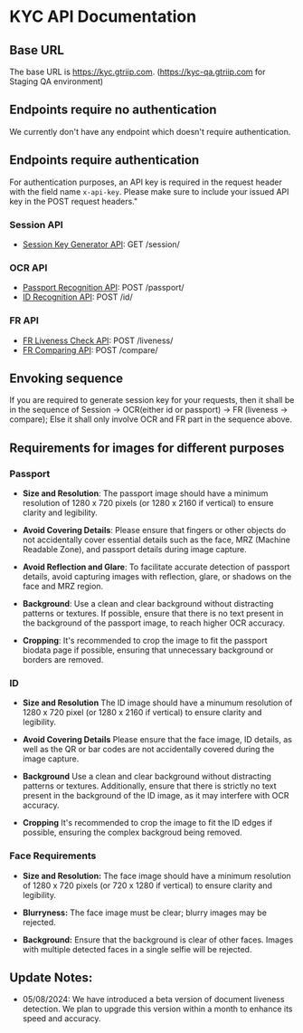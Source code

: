 # KYC API Documentation

## Base URL

The base URL is https://kyc.gtriip.com. (https://kyc-qa.gtriip.com for Staging QA environment)

## Endpoints require no authentication
We currently don't have any endpoint which doesn't require authentication.

## Endpoints require authentication
For authentication purposes, an API key is required in the request header with the field name `x-api-key`. Please make sure to include your issued API key in the POST request headers."

### Session API
* [Session Key Generator API](./Session/SessionKeyGenerationAPI.md): GET /session/

### OCR API
* [Passport Recognition API](./OCR/PassportRecognitionAPI.md): POST /passport/
* [ID Recognition API](./OCR/IDRecognitionAPI.md): POST /id/

### FR API
* [FR Liveness Check API](./FR/FaceLivenessAPI.md): POST /liveness/
* [FR Comparing API](./FR/FaceCompareAPI.md): POST /compare/

## Envoking sequence
If you are required to generate session key for your requests, then it shall be in the sequence of Session -> OCR(either id or passport) -> FR (liveness -> compare); Else it shall only involve OCR and FR part in the sequence above.

## Requirements for images for different purposes
### Passport
* **Size and Resolution**: The passport image should have a minimum resolution of 1280 x 720 pixels (or 1280 x 2160 if vertical) to ensure clarity and legibility.

* **Avoid Covering Details**: Please ensure that fingers or other objects do not accidentally cover essential details such as the face, MRZ (Machine Readable Zone), and passport details during image capture.

* **Avoid Reflection and Glare**: To facilitate accurate detection of passport details, avoid capturing images with reflection, glare, or shadows on the face and MRZ region.

* **Background**: Use a clean and clear background without distracting patterns or textures. If possible, ensure that there is no text present in the background of the passport image, to reach higher OCR accuracy.

* **Cropping**: It's recommended to crop the image to fit the passport biodata page if possible, ensuring that unnecessary background or borders are removed.

### ID
* **Size and Resolution** The ID image should have a minumum resolution of 1280 x 720 pixel (or 1280 x 2160 if vertical) to ensure clarity and legibility.

* **Avoid Covering Details** Please ensure that the face image, ID details, as well as the QR or bar codes are not accidentally covered during the image capture.

* **Background** Use a clean and clear background without distracting patterns or textures. Additionally, ensure that there is strictly no text present in the background of the ID image, as it may interfere with OCR accuracy.

* **Cropping** It's recommended to crop the image to fit the ID edges if possible, ensuring the complex backgroud being removed.

### Face Requirements

* **Size and Resolution:** The face image should have a minimum resolution of 1280 x 720 pixels (or 720 x 1280 if vertical) to ensure clarity and legibility.

* **Blurryness:** The face image must be clear; blurry images may be rejected.

* **Background:** Ensure that the background is clear of other faces. Images with multiple detected faces in a single selfie will be rejected.

## Update Notes:
* 05/08/2024: We have introduced a beta version of document liveness detection. We plan to upgrade this version within a month to enhance its speed and accuracy.